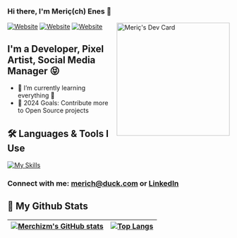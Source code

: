 ### Hi there, I'm Meriç(ch) Enes 👋 

<a href="https://app.daily.dev/merchizm">
<img src="https://api.daily.dev/devcards/0abb0fa332624a99846abd5a22256f31.png?r=vfi" width="256" align="right" alt="Meriç's Dev Card"/>
</a>

[![Website](https://img.shields.io/website?label=mekayalar.com&style=for-the-badge&url=https%3A%2F%2Fmekayalar.com)](https://mekayalar.com)
[![Website](https://img.shields.io/website?label=mekayalar.com&style=for-the-badge&url=https%3A%2F%2Fmekayalar.dev)](https://mekayalar.dev)
[![Website](https://img.shields.io/website?label=merchizm.github.io&style=for-the-badge&url=https%3A%2F%2Fmerchizm.github.io)](https://merchizm.github.io)

## I'm a Developer, Pixel Artist, Social Media Manager 😝

- 🌱 I’m currently learning everything 🥸
- 🥅 2024 Goals: Contribute more to Open Source projects

## 🛠 Languages & Tools I Use 
[![My Skills](https://skillicons.dev/icons?i=js,electron,php,symfony,laravel,py,flask,django,fastapi,mongodb,mysql,nodejs,ts,vue,svelte,regex,redis,md,jquery,git,html,sass,bots,bash,bootstrap&perline=8)](https://skillicons.dev)

### Connect with me: [merich@duck.com](mailto:merich@duck.com) or [LinkedIn](https://www.linkedin.com/in/enes-kayalar-88b3851b6/)

## 🗿 My Github Stats
| [![Merchizm's GitHub stats](https://github-readme-stats.vercel.app/api?username=merchizm&icons=true&include_all_commits=true&theme=tokyonight&border_radius=7&hide_border=true)](https://github.com/anuraghazra/github-readme-stats) | [![Top Langs](https://github-readme-stats.vercel.app/api/top-langs/?username=merchizm&layout=compact&theme=tokyonight&border_radius=7&hide_border=true)](https://github.com/anuraghazra/github-readme-stats) |
| ------------- | ------------- |
